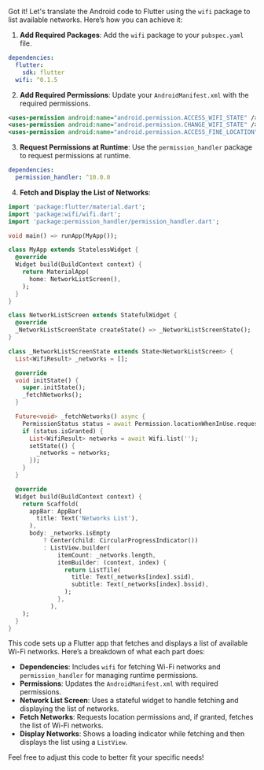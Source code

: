 Got it! Let's translate the Android code to Flutter using the `wifi` package to list available networks. Here’s how you can achieve it:

1. **Add Required Packages**: Add the `wifi` package to your `pubspec.yaml` file.

```yaml
dependencies:
  flutter:
    sdk: flutter
  wifi: ^0.1.5
```

2. **Add Required Permissions**: Update your `AndroidManifest.xml` with the required permissions.

```xml
<uses-permission android:name="android.permission.ACCESS_WIFI_STATE" />
<uses-permission android:name="android.permission.CHANGE_WIFI_STATE" />
<uses-permission android:name="android.permission.ACCESS_FINE_LOCATION" />
```

3. **Request Permissions at Runtime**: Use the `permission_handler` package to request permissions at runtime.

```yaml
dependencies:
  permission_handler: ^10.0.0
```

4. **Fetch and Display the List of Networks**:

```dart
import 'package:flutter/material.dart';
import 'package:wifi/wifi.dart';
import 'package:permission_handler/permission_handler.dart';

void main() => runApp(MyApp());

class MyApp extends StatelessWidget {
  @override
  Widget build(BuildContext context) {
    return MaterialApp(
      home: NetworkListScreen(),
    );
  }
}

class NetworkListScreen extends StatefulWidget {
  @override
  _NetworkListScreenState createState() => _NetworkListScreenState();
}

class _NetworkListScreenState extends State<NetworkListScreen> {
  List<WifiResult> _networks = [];

  @override
  void initState() {
    super.initState();
    _fetchNetworks();
  }

  Future<void> _fetchNetworks() async {
    PermissionStatus status = await Permission.locationWhenInUse.request();
    if (status.isGranted) {
      List<WifiResult> networks = await Wifi.list('');
      setState(() {
        _networks = networks;
      });
    }
  }

  @override
  Widget build(BuildContext context) {
    return Scaffold(
      appBar: AppBar(
        title: Text('Networks List'),
      ),
      body: _networks.isEmpty
          ? Center(child: CircularProgressIndicator())
          : ListView.builder(
              itemCount: _networks.length,
              itemBuilder: (context, index) {
                return ListTile(
                  title: Text(_networks[index].ssid),
                  subtitle: Text(_networks[index].bssid),
                );
              },
            ),
    );
  }
}
```

This code sets up a Flutter app that fetches and displays a list of available Wi-Fi networks. Here’s a breakdown of what each part does:

- **Dependencies**: Includes `wifi` for fetching Wi-Fi networks and `permission_handler` for managing runtime permissions.
- **Permissions**: Updates the `AndroidManifest.xml` with required permissions.
- **Network List Screen**: Uses a stateful widget to handle fetching and displaying the list of networks.
- **Fetch Networks**: Requests location permissions and, if granted, fetches the list of Wi-Fi networks.
- **Display Networks**: Shows a loading indicator while fetching and then displays the list using a `ListView`.

Feel free to adjust this code to better fit your specific needs!

